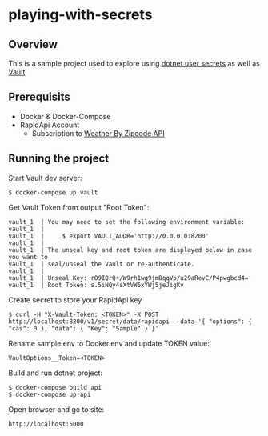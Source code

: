 # playing-with-secrets

## Overview
This is a sample project used to explore using [dotnet user secrets](https://docs.microsoft.com/en-us/aspnet/core/security/app-secrets?view=aspnetcore-3.1&tabs=windows) as well as [Vault](https://www.vaultproject.io/)

## Prerequisits

* Docker & Docker-Compose
* RapidApi Account
    * Subscription to [Weather By Zipcode API](https://rapidapi.com/interzoid/api/us-weather-by-zip-code)

## Running the project

Start Vault dev server:
```
$ docker-compose up vault
```

Get Vault Token from output "Root Token":
```
vault_1  | You may need to set the following environment variable:
vault_1  |
vault_1  |     $ export VAULT_ADDR='http://0.0.0.0:8200'
vault_1  |
vault_1  | The unseal key and root token are displayed below in case you want to     
vault_1  | seal/unseal the Vault or re-authenticate.
vault_1  |
vault_1  | Unseal Key: rO9IQrQ+/W9rh1wg9jmDqqVp/u29aRevC/P4pwgbcd4=
vault_1  | Root Token: s.5iNQy4sXtVW6xYWj5jeJigKv
```

Create secret to store your RapidApi key
```
$ curl -H "X-Vault-Token: <TOKEN>" -X POST http://localhost:8200/v1/secret/data/rapidapi --data '{ "options": { "cas": 0 }, "data": { "Key": "Sample" } }'
```

Rename sample.env to Docker.env and update TOKEN value:
```
VaultOptions__Token=<TOKEN>
```

Build and run dotnet project:
```
$ docker-compose build api
$ docker-compose up api
```

Open browser and go to site:
```
http://localhost:5000
```